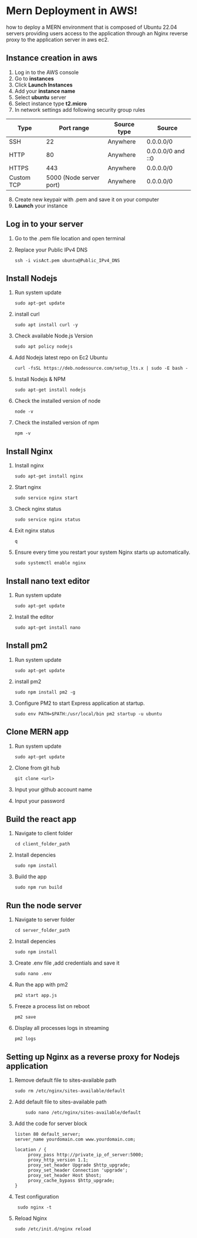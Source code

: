 # Mern Deployment in AWS!
how to deploy a MERN environment that is composed of Ubuntu 22.04 servers providing users access to the application through an Nginx reverse proxy to the application server in aws ec2.

## Instance creation in aws

1. Log in to the AWS console
2. Go to **instances**
3. Click **Launch Instances**
4. Add your **instance name**
5. Select **ubuntu** server
6. Select instance type **t2.micro**
7. In network settings add following security group rules

| Type      |Port range              |Source type|Source            |
| ----------| ---------------------- | --------- |----------------- |
| SSH       | 22                     |Anywhere   |0.0.0.0/0         |
| HTTP      | 80                     |Anywhere   |0.0.0.0/0 and ::0 |
| HTTPS     | 443                    |Anywhere   |0.0.0.0/0         |
| Custom TCP| 5000 (Node server port)|Anywhere   |0.0.0.0/0         |

8. Create new keypair with .pem and save it on your computer
9. **Launch** your instance

## Log in to your server

1. Go to the .pem file location and open terminal
2. Replace your Public IPv4 DNS

    ```
    ssh -i visAct.pem ubuntu@Public_IPv4_DNS
    ```

## Install Nodejs

1. Run system update

   ```
   sudo apt-get update
   ```

2. install curl

   ```
   sudo apt install curl -y
   ```

3. Check available Node.js Version

   ```
   sudo apt policy nodejs
   ```

4. Add Nodejs latest repo on Ec2 Ubuntu

   ```
   curl -fsSL https://deb.nodesource.com/setup_lts.x | sudo -E bash -
   ```

5. Install Nodejs & NPM

   ```
   sudo apt-get install nodejs
   ```

6. Check the installed version of node

   ```
   node -v
   ```

7. Check the installed version of npm

   ```
   npm -v
   ```

## Install Nginx

1. Install nginx

   ```
   sudo apt-get install nginx
   ```

2. Start nginx

   ```
   sudo service nginx start
   ```

3. Check nginx status

   ```
   sudo service nginx status
   ```

4. Exit nginx status

   ```
   q
   ```

5. Ensure every time you restart your system Nginx starts up automatically.

   ```
   sudo systemctl enable nginx
   ```

## Install nano text editor

1. Run system update

   ```
   sudo apt-get update
   ```

2. Install the editor

   ```
   sudo apt-get install nano
   ```

## Install pm2

1. Run system update

   ```
   sudo apt-get update
   ```

2. install pm2

   ```
   sudo npm install pm2 -g
   ```

3. Configure PM2 to start Express application at startup.

   ```
   sudo env PATH=$PATH:/usr/local/bin pm2 startup -u ubuntu
   ```

## Clone MERN app

1. Run system update

   ```
   sudo apt-get update
   ```

2. Clone from git hub

   ```
   git clone <url>
   ```

3. Input your github account name

4. Input your password

## Build the react app

1. Navigate to client folder

   ```
   cd client_folder_path
   ```
2. Install depencies

   ```
   sudo npm install
   ```

3. Build the app

   ```
   sudo npm run build
   ```

## Run the node server

1. Navigate to server folder

   ```
   cd server_folder_path
   ```

2. Install depencies

   ```
   sudo npm install
   ```
3. Create .env file ,add credentials and save it

   ```
   sudo nano .env
   ```

4. Run the app with pm2

   ```
   pm2 start app.js
   ```

5. Freeze a process list on reboot

   ```
   pm2 save
   ```

6. Display all processes logs in streaming

   ```
   pm2 logs
   ```


## Setting up Nginx as a reverse proxy for Nodejs application

1. Remove default file to sites-available path

   ```
   sudo rm /etc/nginx/sites-available/default
   ```

2. Add default file to sites-available path

    ```
        sudo nano /etc/nginx/sites-available/default
    ```

3. Add the code for server block

   ``` server {
   listen 80 default_server;
   server_name yourdomain.com www.yourdomain.com;

   location / {
        proxy_pass http://private_ip_of_server:5000;
        proxy_http_version 1.1;
        proxy_set_header Upgrade $http_upgrade;
        proxy_set_header Connection 'upgrade';
        proxy_set_header Host $host;
        proxy_cache_bypass $http_upgrade;
   } 
   
   ```

4. Test configuration

   ```
    sudo nginx -t
   ```

5. Reload Nginx

   ```
   sudo /etc/init.d/nginx reload
   ```

